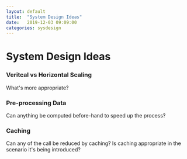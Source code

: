 ```yaml
---
layout: default
title:  "System Design Ideas"
date:   2019-12-03 09:09:00
categories: sysdesign
---
```


# System Design Ideas
### Veritcal vs Horizontal Scaling
What's more appropriate?

### Pre-processing Data
Can anything be computed before-hand to speed up the process?

### Caching
Can any of the call be reduced by caching? Is caching appropriate in the scenario it's being introduced?
